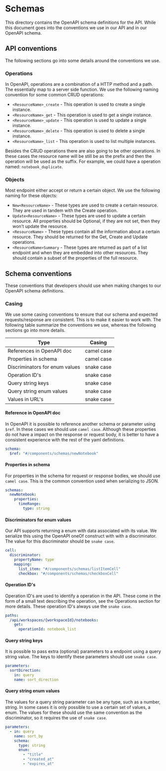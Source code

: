 # Schemas

This directory contains the OpenAPI schema definitions for the API. While this
document goes into the conventions we use in our API and in our OpenAPI schema.

## API conventions

The following sections go into some details around the conventions we use.

### Operations

In OpenAPI, operations are a combination of a HTTP method and a path. The
essentially map to a server side function. We use the following naming
convention for some common CRUD operations:

- `<ResourceName>_create` - This operation is used to create a single instance.
- `<ResourceName>_get` - This operation is used to get a single instance.
- `<ResourceName>_update` - This operation is used to update a single instance.
- `<ResourceName>_delete` - This operation is used to delete a single instance.
- `<ResourceName>_list` - This operation is used to list multiple instances.

Besides the CRUD operations there are also going to be other operations. In
these cases the resource name will be still be as the prefix and then the
operation will be used as the suffix. For example, we could have a operation
named: `notebook_duplicate`.

### Objects

Most endpoint either accept or return a certain object. We use the following
naming for these objects:

- `New<ResourceName>` - These types are used to create a certain resource. They
  are used in tandem with the Create operation.
- `Update<ResourceName>` - These types are used to update a certain resource. All properties
  should be Optional, if they are not set, then they won't update the resource.
- `<ResourceName>` - These types contain all the information about a certain
  resource. They should be returned for the Get, Create and Update operations.
- `<ResourceName>Summary` - These types are returned as part of a list endpoint
  and when they are embedded into other resources. They should contain a subset
  of the properties of the full resource.

## Schema conventions

These conventions that developers should use when making changes to our OpenAPI
schema definitions.

### Casing

We use some casing conventions to ensure that our schema and expected
requests/response are consistent. This is to make it easier to work with. The
following table summarize the conventions we use, whereas the following sections go into more details.

| Type | Casing |
|------|--------|
| References in OpenAPI doc | camel case |
| Properties in schema | camel case |
| Discriminators for enum values | snake case |
| Operation ID's | snake case |
| Query string keys | snake case |
| Query string enum values | snake case |
| Values in URL's | snake case |

#### Reference in OpenAPI doc

In OpenAPI it is possible to reference another schema or parameter using `$ref`.
In these cases we should use `camel case`. Although these properties do
not have a impact on the response or request body, it is better to have a
consistent experience with the rest of the yaml definitions.

```yaml
schema:
  $ref: "#/components/schemas/newNotebook"
```

#### Properties in schema

For properties in the schema for request or response bodies, we should use
`camel case`. This is the common convention used when serializing to JSON.

```yaml
schemas:
  newNotebook:
    properties:
      timeRange:
        type: string
```

#### Discriminators for enum values

Our API supports returning a enum with data associated with its value. We
serialize this using the OpenAPI oneOf construct with with a discriminator. The
value for this discriminator should be `snake case`.

```yaml
cell:
  discriminator:
    propertyName: type
    mapping:
      list_item: "#/components/schemas/listItemCell"
      checkbox: "#/components/schemas/checkboxCell"
```

#### Operation ID's

Operation ID's are used to identify a operation in the API. These come in the
form of a small text describing the operation, see the Operations section for
more details. These operation ID's always use the `snake case`.

```yaml
paths:
  /api/workspaces/{workspaceId}/notebooks:
    get:
      operationId: notebook_list
```

#### Query string keys

It is possible to pass extra (optional) parameters to a endpoint using a query
string value. The keys to identify these parameters should use `snake case`.

```yaml
parameters:
  sortDirection:
    in: query
    name: sort_direction

```

#### Query string enum values

The values for a query string parameter can be any type, such as a number,
string. In some cases it is only possible to use a certain set of values, a
enum. The values for these should use the same convention as the discriminator,
so it requires the use of `snake case`.

```yaml
parameters:
  - in: query
    name: sort_by
    schema:
      type: string
      enum:
        - "title"
        - "created_at"
        - "expires_at"
```
